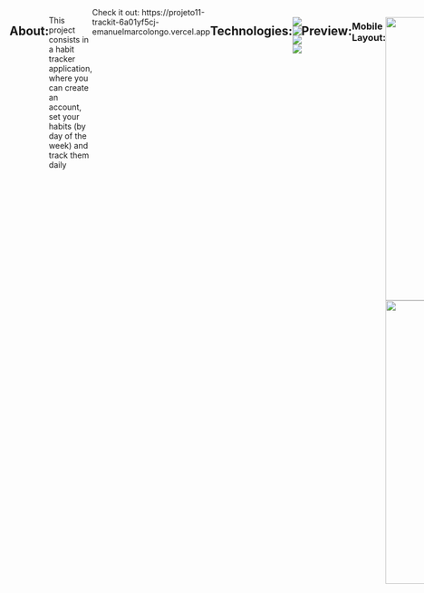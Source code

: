 
<div style="display: flex; width:'100%'; align-items: 'center'; justify-content: 'center'">

## About:

<p> This project consists in a habit tracker application, where you can create an account, set your habits (by day of the week) and track them daily <br></br>
</p>
Check it out:
https://projeto11-trackit-6a01yf5cj-emanuelmarcolongo.vercel.app

## Technologies:

<div style="display: inline_block"><br>
 <img src="https://img.shields.io/badge/HTML5-E34F26?style=for-the-badge&logo=html5&logoColor=white" alt:"html5"/>
  <img src="https://img.shields.io/badge/JavaScript-F7DF1E?style=for-the-badge&logo=javascript&logoColor=black" alt:"javascript"/>
  <img src="https://img.shields.io/badge/React-20232A?style=for-the-badge&logo=react&logoColor=61DAFB" alt:"reactJs"/>
  <img src="https://img.shields.io/badge/styled--components-DB7093?style=for-the-badge&logo=styled-components&logoColor=white" alt:"styledComponents"/>
</div>

## Preview:

### Mobile Layout:
<div style="display: inline_block"><br>
  <img width="250" height="500" src="https://github.com/emanuelmarcolongo/trackIt/blob/main/src/Assets/imgs/projectPreview/habitPageMobile.png?raw=true" alt:"HabitPage"/>
  <img width="250" height="500" src="https://github.com/emanuelmarcolongo/trackIt/blob/main/src/Assets/imgs/projectPreview/todayPageMobile.png?raw=true" alt:"TodayPage"/>
</div>





</div>
</div>

